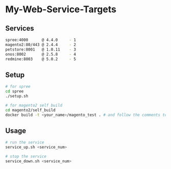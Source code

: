 # My-Web-Service-Targets

## Services
```bash
spree:4000      @ 4.4.0     - 1
magento2:80/443 @ 2.4.4     - 2
petstore:8001   @ 1.0.11    - 3
onos:8002   	@ 2.5.8		- 4
redmine:8003    @ 5.0.2		- 5
```
## Setup
```bash
# for spree
cd spree
./setup.sh

# for magento2 self build
cd magento2/self_build
docker build -t <your_name>/magento_test . # and follow the comments to complete the setting
```

## Usage
```bash
# run the service
service_up.sh <service_num>

# stop the service
service_down.sh <service_num>
```
